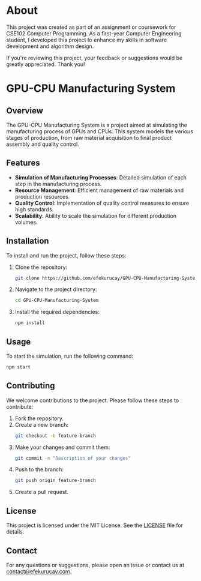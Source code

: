 # About
This project was created as part of an assignment or coursework for CSE102 Computer Programming. As a first-year Computer Engineering student, I developed this project to enhance my skills in software development and algorithm design.

If you're reviewing this project, your feedback or suggestions would be greatly appreciated. Thank you!
# GPU-CPU Manufacturing System

## Overview

The GPU-CPU Manufacturing System is a project aimed at simulating the manufacturing process of GPUs and CPUs. This system models the various stages of production, from raw material acquisition to final product assembly and quality control.

## Features

- **Simulation of Manufacturing Processes**: Detailed simulation of each step in the manufacturing process.
- **Resource Management**: Efficient management of raw materials and production resources.
- **Quality Control**: Implementation of quality control measures to ensure high standards.
- **Scalability**: Ability to scale the simulation for different production volumes.

## Installation

To install and run the project, follow these steps:

1. Clone the repository:
    ```bash
    git clone https://github.com/efekurucay/GPU-CPU-Manufacturing-System.git
    ```
2. Navigate to the project directory:
    ```bash
    cd GPU-CPU-Manufacturing-System
    ```
3. Install the required dependencies:
    ```bash
    npm install
    ```

## Usage

To start the simulation, run the following command:
```bash
npm start
```

## Contributing

We welcome contributions to the project. Please follow these steps to contribute:

1. Fork the repository.
2. Create a new branch:
    ```bash
    git checkout -b feature-branch
    ```
3. Make your changes and commit them:
    ```bash
    git commit -m "Description of your changes"
    ```
4. Push to the branch:
    ```bash
    git push origin feature-branch
    ```
5. Create a pull request.

## License

This project is licensed under the MIT License. See the [LICENSE](LICENSE) file for details.

## Contact

For any questions or suggestions, please open an issue or contact us at [contact@efekurucay.com](mailto:contact@efekurucay.com).
